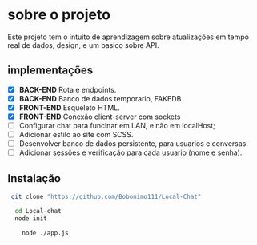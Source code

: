 # sobre o projeto 
Este projeto tem o intuito de aprendizagem sobre atualizações em tempo real de dados, design, e um basico sobre API.


## implementações
- [x] **BACK-END** Rota e endpoints.
- [x] **BACK-END** Banco de dados temporario, FAKEDB
- [X] **FRONT-END** Esqueleto HTML.
- [x] **FRONT-END** Conexão client-server com sockets
- [ ] Configurar chat para funcinar em LAN, e não em localHost;
- [ ] Adicionar estilo ao site com SCSS.
- [ ] Desenvolver banco de dados persistente, para usuarios e conversas.
- [ ] Adicionar sessões e verificação para cada usuario (nome e senha).

## Instalação
```bash
 git clone "https://github.com/Bobonimo111/Local-Chat"
```
```bash
  cd Local-chat  
  node init
```
```bash
    node ./app.js
```



